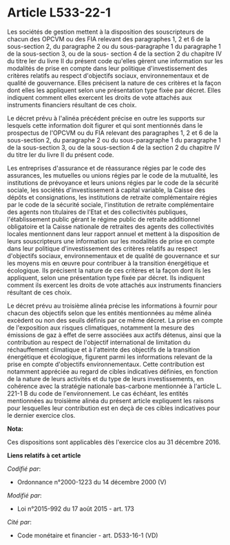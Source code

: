 # Article L533-22-1

Les sociétés de gestion mettent à la disposition des souscripteurs de chacun des OPCVM ou des FIA relevant des paragraphes 1,
2 et 6 de la sous-section 2, du paragraphe 2 ou du sous-paragraphe 1 du paragraphe 1 de la sous-section 3, ou de la sous-
section 4 de la section 2 du chapitre IV du titre Ier du livre II du présent code qu'elles gèrent une information sur les
modalités de prise en compte dans leur politique d'investissement des critères relatifs au respect d'objectifs sociaux,
environnementaux et de qualité de gouvernance. Elles précisent la nature de ces critères et la façon dont elles les
appliquent selon une présentation type fixée par décret. Elles indiquent comment elles exercent les droits de vote attachés
aux instruments financiers résultant de ces choix. 

Le décret prévu à l'alinéa précédent précise en outre les supports sur lesquels cette information doit figurer et qui sont
mentionnés dans le prospectus de l'OPCVM ou du FIA relevant des paragraphes 1, 2 et 6 de la sous-section 2, du paragraphe 2
ou du sous-paragraphe 1 du paragraphe 1 de la sous-section 3, ou de la sous-section 4 de la section 2 du chapitre IV du titre
Ier du livre II du présent code.

Les entreprises d'assurance et de réassurance régies par le code des assurances, les mutuelles ou unions régies par le code
de la mutualité, les institutions de prévoyance et leurs unions régies par le code de la sécurité sociale, les sociétés
d'investissement à capital variable, la Caisse des dépôts et consignations, les institutions de retraite complémentaire
régies par le code de la sécurité sociale, l'institution de retraite complémentaire des agents non titulaires de l'Etat et
des collectivités publiques, l'établissement public gérant le régime public de retraite additionnel obligatoire et la Caisse
nationale de retraites des agents des collectivités locales mentionnent dans leur rapport annuel et mettent à la disposition
de leurs souscripteurs une information sur les modalités de prise en compte dans leur politique d'investissement des critères
relatifs au respect d'objectifs sociaux, environnementaux et de qualité de gouvernance et sur les moyens mis en œuvre pour
contribuer à la transition énergétique et écologique. Ils précisent la nature de ces critères et la façon dont ils les
appliquent, selon une présentation type fixée par décret. Ils indiquent comment ils exercent les droits de vote attachés aux
instruments financiers résultant de ces choix. 

Le décret prévu au troisième alinéa précise les informations à fournir pour chacun des objectifs selon que les entités
mentionnées au même alinéa excèdent ou non des seuils définis par ce même décret. La prise en compte de l'exposition aux
risques climatiques, notamment la mesure des émissions de gaz à effet de serre associées aux actifs détenus, ainsi que la
contribution au respect de l'objectif international de limitation du réchauffement climatique et à l'atteinte des objectifs
de la transition énergétique et écologique, figurent parmi les informations relevant de la prise en compte d'objectifs
environnementaux. Cette contribution est notamment appréciée au regard de cibles indicatives définies, en fonction de la
nature de leurs activités et du type de leurs investissements, en cohérence avec la stratégie nationale bas-carbone
mentionnée à l'article L. 221-1 B du code de l'environnement. Le cas échéant, les entités mentionnées au troisième alinéa du
présent article expliquent les raisons pour lesquelles leur contribution est en deçà de ces cibles indicatives pour le
dernier exercice clos.

**Nota:**

Ces dispositions sont applicables dès l'exercice clos  au 31 décembre 2016.

**Liens relatifs à cet article**

_Codifié par_:

  - Ordonnance n°2000-1223 du 14 décembre 2000 (V)

_Modifié par_:

  - Loi n°2015-992 du 17 août 2015 - art. 173

_Cité par_:

  - Code monétaire et financier - art. D533-16-1 (VD)
